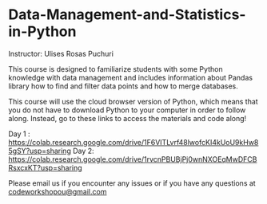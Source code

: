 # Data-Management-and-Statistics-in-Python

Instructor: Ulises Rosas Puchuri

This course is designed to familiarize students with some Python knowledge with data management and includes information about Pandas library how to find and filter data points and how to merge databases.

This course will use the cloud browser version of Python, which means that you do not have to download Python to your computer in order to follow along. Instead, go to these links to access the materials and code along!

Day 1 :
https://colab.research.google.com/drive/1F6VITLvrf48lwofcKI4kUoU9kHw85gSY?usp=sharing
Day 2:
https://colab.research.google.com/drive/1rvcnPBUBjPj0wnNXOEqMwDFCBRsxcxKT?usp=sharing

Please email us if you encounter any issues or if you have any questions at codeworkshopou@gmail.com
